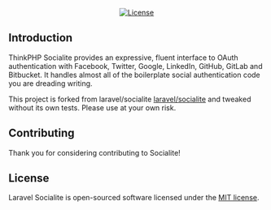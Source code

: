 <p align="center">
<a href="https://packagist.org/packages/laravel/socialite"><img src="https://img.shields.io/packagist/l/laravel/socialite" alt="License"></a>
</p>

## Introduction

ThinkPHP Socialite provides an expressive, fluent interface to OAuth authentication with Facebook, Twitter, Google, LinkedIn, GitHub, GitLab and Bitbucket. It handles almost all of the boilerplate social authentication code you are dreading writing.

This project is forked from laravel/socialite <a href="https://github.com/laravel/socialite">laravel/socialite</a> and tweaked without its own tests. Please use at your own risk.

## Contributing

Thank you for considering contributing to Socialite!

## License

Laravel Socialite is open-sourced software licensed under the [MIT license](LICENSE.md).
